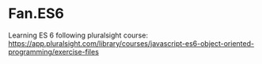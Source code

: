 # Fan.ES6
Learning ES 6 following pluralsight course:
https://app.pluralsight.com/library/courses/javascript-es6-object-oriented-programming/exercise-files
